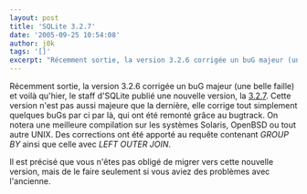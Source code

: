 ```yaml
---
layout: post
title: 'SQLite 3.2.7'
date: '2005-09-25 10:54:08'
author: j0k
tags: '[]'
excerpt: "Récemment sortie, la version 3.2.6 corrigée un buG majeur (une belle faille) et voilà qu'hier, le staff d'SQLite publié une nouvelle version, la [3.2.7](http://www.sqlite.org/download.html).     \nCette version n'est pas aussi majeure que la dernière, elle corrige tout simplement quelques buGs par ci par là, qui ont été remonté grâce au bugtrack. On notera      …"
---
```


Récemment sortie, la version 3.2.6 corrigée un buG majeur (une belle faille) et voilà qu'hier, le staff d'SQLite publié une nouvelle version, la [3.2.7](http://www.sqlite.org/download.html).
Cette version n'est pas aussi majeure que la dernière, elle corrige tout simplement quelques buGs par ci par là, qui ont été remonté grâce au bugtrack. On notera une meilleure compilation sur les systèmes Solaris, OpenBSD ou tout autre UNIX. Des corrections ont été apporté au requête contenant *GROUP BY* ainsi que celle avec *LEFT OUTER JOIN*.

Il est précisé que vous n'êtes pas obligé de migrer vers cette nouvelle version, mais de le faire seulement si vous aviez des problèmes avec l'ancienne.
